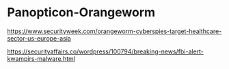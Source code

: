 # Panopticon-Orangeworm

https://www.securityweek.com/orangeworm-cyberspies-target-healthcare-sector-us-europe-asia

https://securityaffairs.co/wordpress/100794/breaking-news/fbi-alert-kwampirs-malware.html
